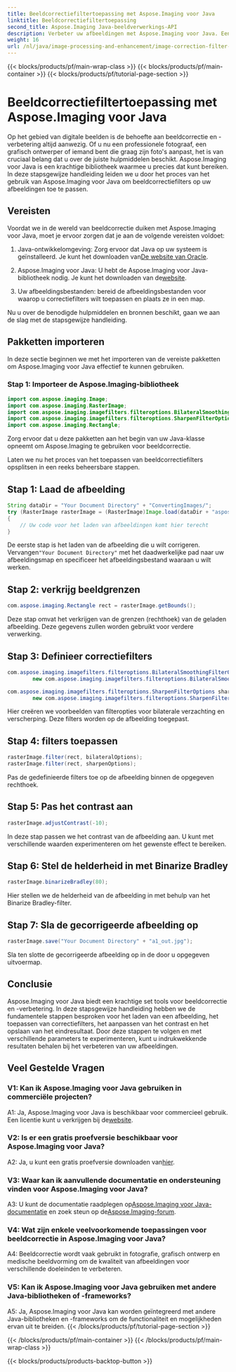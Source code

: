 ```yaml
---
title: Beeldcorrectiefiltertoepassing met Aspose.Imaging voor Java
linktitle: Beeldcorrectiefiltertoepassing
second_title: Aspose.Imaging Java-beeldverwerkings-API
description: Verbeter uw afbeeldingen met Aspose.Imaging voor Java. Een stapsgewijze handleiding voor het toepassen van correctiefilters en het optimaliseren van de beeldkwaliteit.
weight: 16
url: /nl/java/image-processing-and-enhancement/image-correction-filter-application/
---
```


{{< blocks/products/pf/main-wrap-class >}}
{{< blocks/products/pf/main-container >}}
{{< blocks/products/pf/tutorial-page-section >}}

# Beeldcorrectiefiltertoepassing met Aspose.Imaging voor Java

Op het gebied van digitale beelden is de behoefte aan beeldcorrectie en -verbetering altijd aanwezig. Of u nu een professionele fotograaf, een grafisch ontwerper of iemand bent die graag zijn foto's aanpast, het is van cruciaal belang dat u over de juiste hulpmiddelen beschikt. Aspose.Imaging voor Java is een krachtige bibliotheek waarmee u precies dat kunt bereiken. In deze stapsgewijze handleiding leiden we u door het proces van het gebruik van Aspose.Imaging voor Java om beeldcorrectiefilters op uw afbeeldingen toe te passen.

## Vereisten

Voordat we in de wereld van beeldcorrectie duiken met Aspose.Imaging voor Java, moet je ervoor zorgen dat je aan de volgende vereisten voldoet:

1.  Java-ontwikkelomgeving: Zorg ervoor dat Java op uw systeem is geïnstalleerd. Je kunt het downloaden van[De website van Oracle](https://www.oracle.com/java/technologies/javase-downloads).

2.  Aspose.Imaging voor Java: U hebt de Aspose.Imaging voor Java-bibliotheek nodig. Je kunt het downloaden van de[website](https://releases.aspose.com/imaging/java/).

3. Uw afbeeldingsbestanden: bereid de afbeeldingsbestanden voor waarop u correctiefilters wilt toepassen en plaats ze in een map.

Nu u over de benodigde hulpmiddelen en bronnen beschikt, gaan we aan de slag met de stapsgewijze handleiding.

## Pakketten importeren

In deze sectie beginnen we met het importeren van de vereiste pakketten om Aspose.Imaging voor Java effectief te kunnen gebruiken.

### Stap 1: Importeer de Aspose.Imaging-bibliotheek

```java
import com.aspose.imaging.Image;
import com.aspose.imaging.RasterImage;
import com.aspose.imaging.imagefilters.filteroptions.BilateralSmoothingFilterOptions;
import com.aspose.imaging.imagefilters.filteroptions.SharpenFilterOptions;
import com.aspose.imaging.Rectangle;
```

Zorg ervoor dat u deze pakketten aan het begin van uw Java-klasse opneemt om Aspose.Imaging te gebruiken voor beeldcorrectie.

Laten we nu het proces van het toepassen van beeldcorrectiefilters opsplitsen in een reeks beheersbare stappen.

## Stap 1: Laad de afbeelding

```java
String dataDir = "Your Document Directory" + "ConvertingImages/";
try (RasterImage rasterImage = (RasterImage)Image.load(dataDir + "aspose-logo.jpg"))
{
    // Uw code voor het laden van afbeeldingen komt hier terecht
}
```

 De eerste stap is het laden van de afbeelding die u wilt corrigeren. Vervangen`"Your Document Directory"` met het daadwerkelijke pad naar uw afbeeldingsmap en specificeer het afbeeldingsbestand waaraan u wilt werken.

## Stap 2: verkrijg beeldgrenzen

```java
com.aspose.imaging.Rectangle rect = rasterImage.getBounds();
```

Deze stap omvat het verkrijgen van de grenzen (rechthoek) van de geladen afbeelding. Deze gegevens zullen worden gebruikt voor verdere verwerking.

## Stap 3: Definieer correctiefilters

```java
com.aspose.imaging.imagefilters.filteroptions.BilateralSmoothingFilterOptions bilateralOptions =
        new com.aspose.imaging.imagefilters.filteroptions.BilateralSmoothingFilterOptions(3);

com.aspose.imaging.imagefilters.filteroptions.SharpenFilterOptions sharpenOptions =
        new com.aspose.imaging.imagefilters.filteroptions.SharpenFilterOptions();
```

Hier creëren we voorbeelden van filteropties voor bilaterale verzachting en verscherping. Deze filters worden op de afbeelding toegepast.

## Stap 4: filters toepassen

```java
rasterImage.filter(rect, bilateralOptions);
rasterImage.filter(rect, sharpenOptions);
```

Pas de gedefinieerde filters toe op de afbeelding binnen de opgegeven rechthoek.

## Stap 5: Pas het contrast aan

```java
rasterImage.adjustContrast(-10);
```

In deze stap passen we het contrast van de afbeelding aan. U kunt met verschillende waarden experimenteren om het gewenste effect te bereiken.

## Stap 6: Stel de helderheid in met Binarize Bradley

```java
rasterImage.binarizeBradley(80);
```

Hier stellen we de helderheid van de afbeelding in met behulp van het Binarize Bradley-filter.

## Stap 7: Sla de gecorrigeerde afbeelding op

```java
rasterImage.save("Your Document Directory" + "a1_out.jpg");
```

Sla ten slotte de gecorrigeerde afbeelding op in de door u opgegeven uitvoermap.

## Conclusie

Aspose.Imaging voor Java biedt een krachtige set tools voor beeldcorrectie en -verbetering. In deze stapsgewijze handleiding hebben we de fundamentele stappen besproken voor het laden van een afbeelding, het toepassen van correctiefilters, het aanpassen van het contrast en het opslaan van het eindresultaat. Door deze stappen te volgen en met verschillende parameters te experimenteren, kunt u indrukwekkende resultaten behalen bij het verbeteren van uw afbeeldingen.

## Veel Gestelde Vragen

### V1: Kan ik Aspose.Imaging voor Java gebruiken in commerciële projecten?

 A1: Ja, Aspose.Imaging voor Java is beschikbaar voor commercieel gebruik. Een licentie kunt u verkrijgen bij de[website](https://purchase.aspose.com/buy).

### V2: Is er een gratis proefversie beschikbaar voor Aspose.Imaging voor Java?

 A2: Ja, u kunt een gratis proefversie downloaden van[hier](https://releases.aspose.com/).

### V3: Waar kan ik aanvullende documentatie en ondersteuning vinden voor Aspose.Imaging voor Java?

 A3: U kunt de documentatie raadplegen op[Aspose.Imaging voor Java-documentatie](https://reference.aspose.com/imaging/java/) en zoek steun op de[Aspose.Imaging-forum](https://forum.aspose.com/).

### V4: Wat zijn enkele veelvoorkomende toepassingen voor beeldcorrectie in Aspose.Imaging voor Java?

A4: Beeldcorrectie wordt vaak gebruikt in fotografie, grafisch ontwerp en medische beeldvorming om de kwaliteit van afbeeldingen voor verschillende doeleinden te verbeteren.

### V5: Kan ik Aspose.Imaging voor Java gebruiken met andere Java-bibliotheken of -frameworks?

A5: Ja, Aspose.Imaging voor Java kan worden geïntegreerd met andere Java-bibliotheken en -frameworks om de functionaliteit en mogelijkheden ervan uit te breiden.
{{< /blocks/products/pf/tutorial-page-section >}}

{{< /blocks/products/pf/main-container >}}
{{< /blocks/products/pf/main-wrap-class >}}

{{< blocks/products/products-backtop-button >}}
